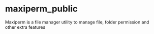 # maxiperm_public
Maxiperm is a file manager utility to manage file, folder permission and other extra features
